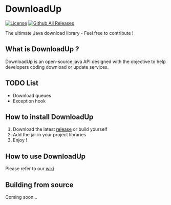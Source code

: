 # DownloadUp
[![License](https://img.shields.io/badge/License-Apache%202.0-yellowgreen.svg)](https://opensource.org/licenses/Apache-2.0) 
[![Github All Releases](https://img.shields.io/github/downloads/dandan2611/downloadup/total.svg?style=flat)]() 

The ultimate Java download library - Feel free to contribute !

## What is DownloadUp ?
DownloadUp is an open-source java API designed with the objective to help developers coding download or update services.

## TODO List
* Download queues
* Exception hook

## How to install DownloadUp
1. Download the latest [release](https://github.com/dandan2611/DownloadUp/releases) or build yourself
2. Add the jar in your project libraries
3. Enjoy !

## How to use DownloadUp

Please refer to our [wiki](https://github.com/dandan2611/DownloadUp/wiki)

## Building from source
Coming soon...
